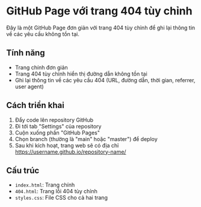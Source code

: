 # GitHub Page với trang 404 tùy chỉnh

Đây là một GitHub Page đơn giản với trang 404 tùy chỉnh để ghi lại thông tin về các yêu cầu không tồn tại.

## Tính năng
- Trang chính đơn giản
- Trang 404 tùy chỉnh hiển thị đường dẫn không tồn tại
- Ghi lại thông tin về các yêu cầu 404 (URL, đường dẫn, thời gian, referrer, user agent)

## Cách triển khai
1. Đẩy code lên repository GitHub
2. Đi tới tab "Settings" của repository
3. Cuộn xuống phần "GitHub Pages"
4. Chọn branch (thường là "main" hoặc "master") để deploy
5. Sau khi kích hoạt, trang web sẽ có địa chỉ https://username.github.io/repository-name/

## Cấu trúc
- `index.html`: Trang chính
- `404.html`: Trang lỗi 404 tùy chỉnh
- `styles.css`: File CSS cho cả hai trang